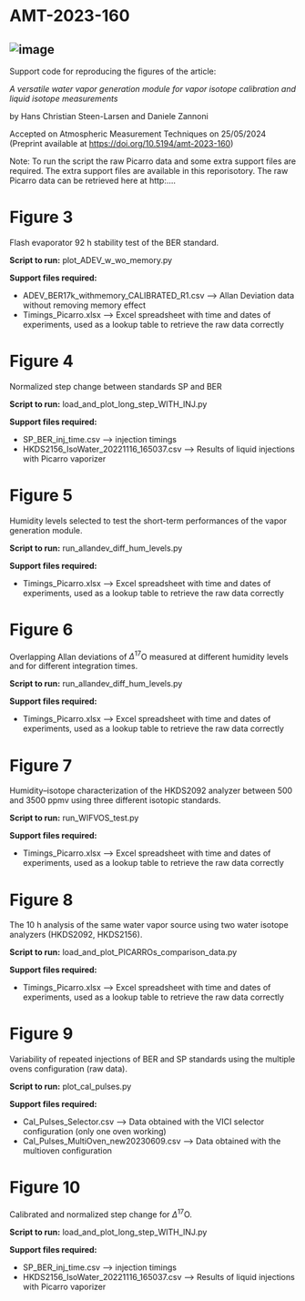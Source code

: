 # AMT-2023-160

![image](https://github.com/danielez83/AMT-2023-160/assets/7271070/5e46e5fa-aaa9-4121-a7ac-66c601523bda)
---


Support code for reproducing the figures of the article:

*A versatile water vapor generation module for vapor isotope calibration and liquid isotope measurements*

by Hans Christian Steen-Larsen and Daniele Zannoni

Accepted on Atmospheric Measurement Techniques on 25/05/2024 (Preprint available at https://doi.org/10.5194/amt-2023-160)

Note: To run the script the raw Picarro data and some extra support files are required. The extra support files are available in this reporisotory. The raw Picarro data can be retrieved here at http:....




# Figure 3
Flash evaporator 92 h stability test of the BER standard.

**Script to run:** plot_ADEV_w_wo_memory.py

**Support files required:**

- ADEV_BER17k_withmemory_CALIBRATED_R1.csv   --> Allan Deviation data without removing memory effect
- Timings_Picarro.xlsx                       --> Excel spreadsheet with time and dates of experiments, used as a lookup table to retrieve the raw data correctly

# Figure 4
Normalized step change between standards SP and BER

**Script to run:** load_and_plot_long_step_WITH_INJ.py

**Support files required:**

- SP_BER_inj_time.csv                         --> injection timings
- HKDS2156_IsoWater_20221116_165037.csv       --> Results of liquid injections with Picarro vaporizer

# Figure 5
Humidity levels selected to test the short-term performances of the vapor generation module.

**Script to run:** run_allandev_diff_hum_levels.py

**Support files required:**

- Timings_Picarro.xlsx                       --> Excel spreadsheet with time and dates of experiments, used as a lookup table to retrieve the raw data correctly

# Figure 6
Overlapping Allan deviations of $\Delta^{17}$O measured at different humidity levels and for different integration times.

**Script to run:** run_allandev_diff_hum_levels.py

**Support files required:**

- Timings_Picarro.xlsx                       --> Excel spreadsheet with time and dates of experiments, used as a lookup table to retrieve the raw data correctly

# Figure 7
Humidity–isotope characterization of the HKDS2092 analyzer between 500 and 3500 ppmv using three different isotopic standards.

**Script to run:** run_WIFVOS_test.py

**Support files required:**

- Timings_Picarro.xlsx                       --> Excel spreadsheet with time and dates of experiments, used as a lookup table to retrieve the raw data correctly

# Figure 8
The 10 h analysis of the same water vapor source using two water isotope analyzers (HKDS2092, HKDS2156).

**Script to run:** load_and_plot_PICARROs_comparison_data.py

**Support files required:**

- Timings_Picarro.xlsx                       --> Excel spreadsheet with time and dates of experiments, used as a lookup table to retrieve the raw data correctly

# Figure 9
Variability of repeated injections of BER and SP standards using the multiple ovens configuration (raw data). 

**Script to run:** plot_cal_pulses.py

**Support files required:**
- Cal_Pulses_Selector.csv                    --> Data obtained with the VICI selector configuration (only one oven working)
- Cal_Pulses_MultiOven_new20230609.csv       --> Data obtained with the multioven configuration

# Figure 10
Calibrated and normalized step change for $\Delta^{17}$O. 

**Script to run:** load_and_plot_long_step_WITH_INJ.py

**Support files required:**

- SP_BER_inj_time.csv                         --> injection timings
- HKDS2156_IsoWater_20221116_165037.csv       --> Results of liquid injections with Picarro vaporizer
